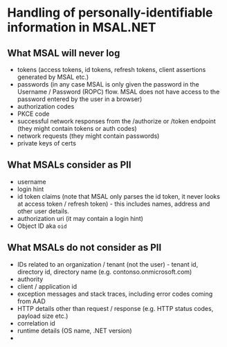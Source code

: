 # Handling of personally-identifiable information in MSAL.NET

## What MSAL will never log

- tokens (access tokens, id tokens, refresh tokens, client assertions generated by MSAL etc.)
- passwords (in any case MSAL is only given the password in the Username / Password (ROPC) flow. MSAL does not have access to the password entered by the user in a browser)
- authorization codes
- PKCE code
- successful network responses from the /authorize or /token endpoint (they might contain tokens or auth codes) 
- network requests (they might contain passwords)
- private keys of certs

## What MSALs consider as PII

- username
- login hint
- id token claims (note that MSAL only parses the id token, it never looks at access token / refresh token) - this includes names, address and other user details.
- authorization uri (it may contain a login hint)
- Object ID aka `oid`

## What MSALs do not consider as PII

- IDs related to an organization / tenant (not the user) - tenant id, directory id, directory name (e.g. contonso.onmicrosoft.com)
- authority 
- client / application id
- exception messages and stack traces, including error codes coming from AAD
- HTTP details other than request / response (e.g. HTTP status codes, payload size etc.)
- correlation id
- runtime details (OS name, .NET version)
- 